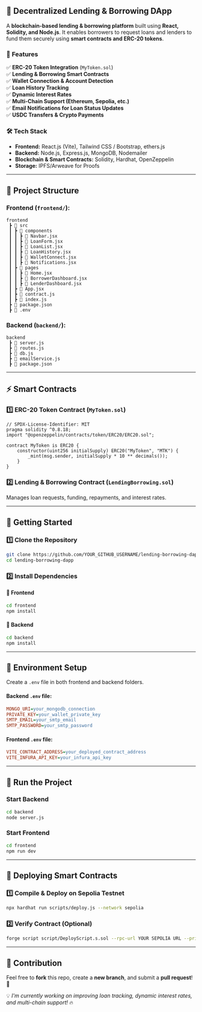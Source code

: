 ## 🏦 **Decentralized Lending & Borrowing DApp**  

A **blockchain-based lending & borrowing platform** built using **React, Solidity, and Node.js**. It enables borrowers to request loans and lenders to fund them securely using **smart contracts and ERC-20 tokens**.  

### 🚀 **Features**  
✅ **ERC-20 Token Integration** (`MyToken.sol`)  
✅ **Lending & Borrowing Smart Contracts**  
✅ **Wallet Connection & Account Detection**  
✅ **Loan History Tracking**  
✅ **Dynamic Interest Rates**  
✅ **Multi-Chain Support (Ethereum, Sepolia, etc.)**  
✅ **Email Notifications for Loan Status Updates**  
✅ **USDC Transfers & Crypto Payments**  

### 🛠️ **Tech Stack**  
- **Frontend:** React.js (Vite), Tailwind CSS / Bootstrap, ethers.js  
- **Backend:** Node.js, Express.js, MongoDB, Nodemailer  
- **Blockchain & Smart Contracts:** Solidity, Hardhat, OpenZeppelin  
- **Storage:** IPFS/Arweave for Proofs  

---

## 📂 **Project Structure**  

### **Frontend (`frontend/`):**  
```
frontend
 ┣ 📂 src
 ┃ ┣ 📂 components
 ┃ ┃ ┣ 📝 Navbar.jsx
 ┃ ┃ ┣ 📝 LoanForm.jsx
 ┃ ┃ ┣ 📝 LoanList.jsx
 ┃ ┃ ┣ 📝 LoanHistory.jsx
 ┃ ┃ ┣ 📝 WalletConnect.jsx
 ┃ ┃ ┣ 📝 Notifications.jsx
 ┃ ┣ 📂 pages
 ┃ ┃ ┣ 📝 Home.jsx
 ┃ ┃ ┣ 📝 BorrowerDashboard.jsx
 ┃ ┃ ┣ 📝 LenderDashboard.jsx
 ┃ ┣ 📝 App.jsx
 ┃ ┣ 📝 contract.js
 ┃ ┣ 📝 index.js
 ┣ 📝 package.json
 ┣ 📝 .env
```

### **Backend (`backend/`):**  
```
backend
 ┣ 📝 server.js
 ┣ 📝 routes.js
 ┣ 📝 db.js
 ┣ 📝 emailService.js
 ┣ 📝 package.json
```

---

## ⚡ **Smart Contracts**  

### **1️⃣ ERC-20 Token Contract (`MyToken.sol`)**
```solidity
// SPDX-License-Identifier: MIT
pragma solidity ^0.8.18;
import "@openzeppelin/contracts/token/ERC20/ERC20.sol";

contract MyToken is ERC20 {
    constructor(uint256 initialSupply) ERC20("MyToken", "MTK") {
        _mint(msg.sender, initialSupply * 10 ** decimals());
    }
}
```

### **2️⃣ Lending & Borrowing Contract (`LendingBorrowing.sol`)**  
Manages loan requests, funding, repayments, and interest rates.

---

## 🚀 **Getting Started**  

### **1️⃣ Clone the Repository**  
```bash
git clone https://github.com/YOUR_GITHUB_USERNAME/lending-borrowing-dapp.git
cd lending-borrowing-dapp
```

### **2️⃣ Install Dependencies**  

#### 📌 **Frontend**  
```bash
cd frontend
npm install
```

#### 📌 **Backend**  
```bash
cd backend
npm install
```

---

## 📝 **Environment Setup**  

Create a `.env` file in both frontend and backend folders.  

#### **Backend `.env` file:**  
```ini
MONGO_URI=your_mongodb_connection
PRIVATE_KEY=your_wallet_private_key
SMTP_EMAIL=your_smtp_email
SMTP_PASSWORD=your_smtp_password
```

#### **Frontend `.env` file:**  
```ini
VITE_CONTRACT_ADDRESS=your_deployed_contract_address
VITE_INFURA_API_KEY=your_infura_api_key
```

---

## 🚀 **Run the Project**  

### **Start Backend**  
```bash
cd backend
node server.js
```

### **Start Frontend**  
```bash
cd frontend
npm run dev
```

---

## 📝 **Deploying Smart Contracts**  

### **1️⃣ Compile & Deploy on Sepolia Testnet**  
```bash
npx hardhat run scripts/deploy.js --network sepolia
```

### **2️⃣ Verify Contract** (Optional)  
```bash
forge script script/DeployScript.s.sol --rpc-url YOUR SEPOLIA URL --private-key PRIVATE KEY --broadcast --verify
```

---

## 📀 **Contribution**  

Feel free to **fork** this repo, create a **new branch**, and submit a **pull request**! 🚀  

💡 _I'm currently working on improving loan tracking, dynamic interest rates, and multi-chain support!_ 🔥

